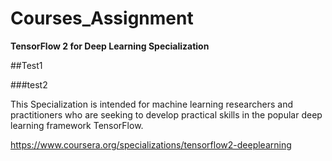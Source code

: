 # Courses_Assignment

**TensorFlow 2 for Deep Learning Specialization**

##Test1

###test2

This Specialization is intended for machine learning researchers and practitioners who are seeking to develop practical skills in the popular deep learning framework TensorFlow. 

https://www.coursera.org/specializations/tensorflow2-deeplearning

